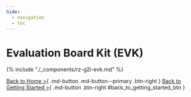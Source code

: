 ```yaml
---
hide:
  - navigation
  - toc
---
```


# Evaluation Board Kit (EVK)

{% include "./_components/rz-g2l-evk.md" %}

[Back to Home >](../index.md){ .md-button .md-button--primary .btn-right } [Back to Getting Started >](../getting_started/index.md#step-1-obtain-an-evaluation-board){ .md-button .btn-right #back_to_getting_started_btn }
